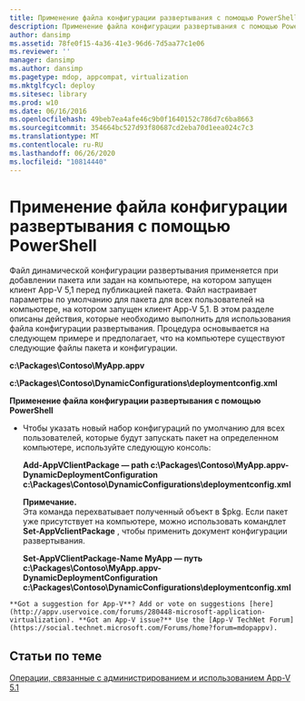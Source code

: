 ```yaml
---
title: Применение файла конфигурации развертывания с помощью PowerShell
description: Применение файла конфигурации развертывания с помощью PowerShell
author: dansimp
ms.assetid: 78fe0f15-4a36-41e3-96d6-7d5aa77c1e06
ms.reviewer: ''
manager: dansimp
ms.author: dansimp
ms.pagetype: mdop, appcompat, virtualization
ms.mktglfcycl: deploy
ms.sitesec: library
ms.prod: w10
ms.date: 06/16/2016
ms.openlocfilehash: 49beb7ea4afe46c9b0f1640152c786d7c6ba8663
ms.sourcegitcommit: 354664bc527d93f80687cd2eba70d1eea024c7c3
ms.translationtype: MT
ms.contentlocale: ru-RU
ms.lasthandoff: 06/26/2020
ms.locfileid: "10814440"
---
```

# Применение файла конфигурации развертывания с помощью PowerShell


Файл динамической конфигурации развертывания применяется при добавлении пакета или задан на компьютере, на котором запущен клиент App-V 5,1 перед публикацией пакета. Файл настраивает параметры по умолчанию для пакета для всех пользователей на компьютере, на котором запущен клиент App-V 5,1. В этом разделе описаны действия, которые необходимо выполнить для использования файла конфигурации развертывания. Процедура основывается на следующем примере и предполагает, что на компьютере существуют следующие файлы пакета и конфигурации.

**c:\\Packages\\Contoso\\MyApp.appv**

**c:\\Packages\\Contoso\\DynamicConfigurations\\deploymentconfig.xml**

**Применение файла конфигурации развертывания с помощью PowerShell**

-   Чтобы указать новый набор конфигураций по умолчанию для всех пользователей, которые будут запускать пакет на определенном компьютере, используйте следующую консоль:

    **Add-AppVClientPackage — path c:\\Packages\\Contoso\\MyApp.appv-DynamicDeploymentConfiguration c:\\Packages\\Contoso\\DynamicConfigurations\\deploymentconfig.xml**

    **Примечание.**  
    Эта команда перехватывает полученный объект в $pkg. Если пакет уже присутствует на компьютере, можно использовать командлет **Set-AppVclientPackage** , чтобы применить документ конфигурации развертывания.

    **Set-AppVClientPackage-Name MyApp — путь c:\\Packages\\Contoso\\MyApp.appv-DynamicDeploymentConfiguration c:\\Packages\\Contoso\\DynamicConfigurations\\deploymentconfig.xml**



~~~
**Got a suggestion for App-V**? Add or vote on suggestions [here](http://appv.uservoice.com/forums/280448-microsoft-application-virtualization). **Got an App-V issue?** Use the [App-V TechNet Forum](https://social.technet.microsoft.com/Forums/home?forum=mdopappv).
~~~

## Статьи по теме


[Операции, связанные с администрированием и использованием App-V 5.1](operations-for-app-v-51.md)









